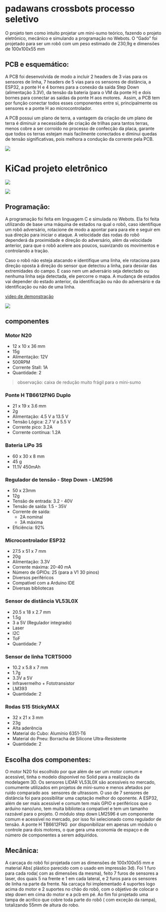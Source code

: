 # padawans crossbots processo seletivo

O projeto tem como intuito projetar um mini-sumo teórico, fazendo o projeto eletrônico, mecânico e simulando a programação no Webots. O “Gado” foi projetado para ser um robô com um peso estimado de 230,9g e dimensões de 100x100x55 mm

## PCB e esquemático:

A PCB foi desenvolvida de modo a incluir 2 headers de 3 vias para os sensores de linha, 7 headers de 5 vias para os sensores de distância, a ESP32, a ponte H e 4 bornes para a conexão da saída Step Down (alimentação 3.3V), da tensão da bateria (para o VM da ponte H) e dois bornes para conectar as saídas da ponte H aos motores.  Assim, a PCB tem por função conectar todos esses componentes entre si, principalmente os sensores e a ponte H ao microcontrolador. 

A PCB possui um plano de terra, a vantagem da criação de um plano de terra é diminuir a necessidade de criação de trilhas para tantos terras, menos cobre a ser corroído no processo de confecção da placa, garante que todos os terras estejam mais facilmente conectados e diminui quedas de tensão significativas, pois melhora a condução da corrente pela PCB.

![](videos/solid.jpg)

# KiCad projeto eletrônico 

![](videos/esquema.png)

![](videos/PCB.png)

## Programação:

A programação foi feita em linguagem C e simulada no Webots. Ela foi feita utilizando de base uma máquina de estados na qual o robô, caso identifique um robô adversário, rotacione de modo a apontar para para ele e seguir em sua direção para iniciar o ataque. A velocidade das rodas do robô dependerá da proximidade e direção do adversário, além da velocidade anterior, para que o robô acelere aos poucos, suavizando os movimentos e controlando a tração.

Caso o robô não esteja atacando e identifique uma linha, ele rotaciona para direção oposta à direção do sensor que detectou a linha, para desviar das extremidades do campo. E caso nem um adversário seja detectado ou nenhuma linha seja detectada, ele percorre o mapa. A mudança de estados vai depender do estado anterior, da identificação ou não do adversário e da identificação ou não de uma linha.

[video de demonstração](https://www.youtube.com/watch?v=tuTpYWDZn94&feature=youtu.be)

![](videos/fluxogramapng.png)

## componentes

### Motor N20
-   12 x 10 x 36 mm  
-   15g
-   Alimentação: 12V
-   500RPM
-   Corrente Stall: 1A
-   Quantidade: 2

> observação: caixa de redução muito frágil para o mini-sumo

### Ponte H TB6612FNG Duplo
-   21 x 19 x 3.6 mm
-   2g
-   Alimentação: 4.5 V a 13.5 V
-   Tensão Lógica: 2.7 V a 5.5 V
-   Corrente pico: 3.2A
-   Corrente contínua: 1.2A

### Bateria LiPo 3S
-   60 x 30 x 8 mm
-   45 g
-   11.1V 450mAh

### Regulador de tensão - Step Down - LM2596
-   50 x 23mm
-   12g
-   Tensão de entrada: 3.2 - 40V
-   Tensão de saída: 1.5 - 35V
-   Corrente de saída: 
	-   2A nominal
	-   3A máxima
-   Eficiência: 92%

### Microcontrolador ESP32
-   27.5 x 51 x 7 mm
-   20g
-   Alimentação: 3.3V
-   Corrente máxima: 20-40 mA
-   Número de GPIOs: 25 (para a V1 30 pinos) 
-   Diversos periféricos
-   Compatível com a Arduino IDE
-   Diversas bibliotecas

### Sensor de distância VL53L0X
-   20.5 x 18 x 2.7 mm
-   1.5g
-   3 a 5V (Regulador integrado)
-   Laser
-   I2C
-   ToF
-   Quantidade: 7

### Sensor de linha TCRT5000
-   10.2 x 5.8 x 7 mm
-   1.7g
-   3.3V a 5V 
-   Infravermelho + Fototransistor
-   LM393
-   Quantidade: 2

### Rodas S15 StickyMAX
-   32 x 21 x 3 mm
-   23g
-   Alta aderência
-   Material do Cubo: Alumínio 6351-T6
-   Material do Pneu: Borracha de Silicone Ultra-Resistente
-   Quantidade: 2

## Escolha dos componentes:

O motor N20 foi escolhido por que além de ser um motor comum e acessível, tinha o modelo disponível no Solid para a realização da modelagem 3D. Os sensores LIDAR VL53L0X são acessíveis no mercado, comumente utilizados em projetos de mini-sumo e menos afetados por ruído comparado aos  sensores de ultrassom. O uso de 7 sensores de distância foi para possibilitar uma captação melhor do oponente. A ESP32, além de ser mais acessível e comum tem mais GPIO e periféricos que o arduíno nano/uno, tem muita biblioteca compatível e tem um tamanho razoável para o projeto. O módulo step down LM2596 é um componente comum e acessível no mercado, por isso foi selecionado como regulador de tensão. A ponte H TB6612FNG  por disponibilizar em apenas um módulo o controle para dois motores, o que gera uma economia de espaço e de número de componentes a serem adquiridos.

## Mecânica:

A carcaça do robô foi projetada com as dimensões de 100x100x55 mm e material Abs( plástico parecido com o usado em impressão 3d). Foi 1 furo para cada roda( com as dimensões da mesma), feito 7 furos de sensores a laser, dos quais 5 na frente e 1 em cada lateral, e 2 furos para os sensores de linha na parte da frente. Na carcaça foi implementado 4 suportes logo acima do motor e 2 suportes no chão do robô, com o objetivo de colocar o step down em cima do motor e a pcb em pé. Ao fim foi projetado uma tampa de acrílico que cobre toda parte do robô ( com exceção da rampa), totalizando 55mm de altura do robo.
